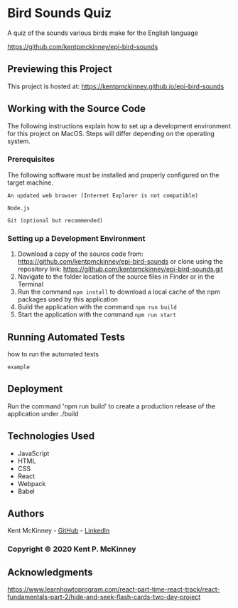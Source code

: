 <!-- Category: Epicodus;React;HTML/CSS/JS -->
# Bird Sounds Quiz

A quiz of the sounds various birds make for the English language

https://github.com/kentpmckinney/epi-bird-sounds

## Previewing this Project

This project is hosted at: https://kentpmckinney.github.io/epi-bird-sounds

## Working with the Source Code

The following instructions explain how to set up a development environment for this project on MacOS. Steps will differ depending on the operating system.

### Prerequisites

The following software must be installed and properly configured on the target machine. 

```
An updated web browser (Internet Explorer is not compatible)
```
```
Node.js
```
```
Git (optional but recommended)
```

### Setting up a Development Environment

1. Download a copy of the source code from: https://github.com/kentpmckinney/epi-bird-sounds
   or clone using the repository link: https://github.com/kentpmckinney/epi-bird-sounds.git
2. Navigate to the folder location of the source files in Finder or in the Terminal
3. Run the command `npm install` to download a local cache of the npm packages used by this application
4. Build the application with the command `npm run build`
5. Start the application with the command `npm run start`

## Running Automated Tests

how to run the automated tests

```
example
```

## Deployment

Run the command 'npm run build' to create a production release of the application under ./build

## Technologies Used

* JavaScript
* HTML
* CSS
* React
* Webpack
* Babel

## Authors

Kent McKinney - [GitHub](https://github.com/kentpmckinney) - [LinkedIn](https://www.linkedin.com/in/kentpmckinney/)

### Copyright &copy; 2020 Kent P. McKinney

## Acknowledgments

https://www.learnhowtoprogram.com/react-part-time-react-track/react-fundamentals-part-2/hide-and-seek-flash-cards-two-day-project